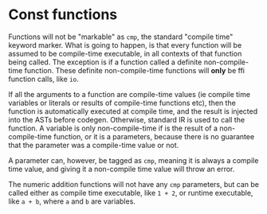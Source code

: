 # Const functions

Functions will not be "markable" as `cmp`, the standard "compile time" keyword marker. What is going to happen, is that
every function will be assumed to be compile-time executable, in all contexts of that function being called. The
exception is if a function called a definite non-compile-time function. These definite non-compile-time functions
will **only** be ffi function calls, like `io`.

If all the arguments to a function are compile-time values (ie compile time variables or literals or results of
compile-time functions etc), then the function is automatically executed at compile time, and the result is injected
into the ASTs before codegen. Otherwise, standard IR is used to call the function. A variable is only non-compile-time
if is the result of a non-compile-time function, or it is a parameters, because there is no guarantee that the parameter
was a compile-time value or not.

A parameter can, however, be tagged as `cmp`, meaning it is always a compile time value, and giving it a non-compile
time value will throw an error.

The numeric addition functions will not have any `cmp` parameters, but can be called either as compile time executable,
like `1 + 2`, or runtime executable, like `a + b`, where `a` and `b` are variables.
